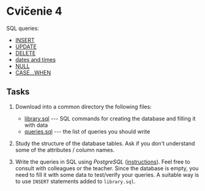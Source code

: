 # Cvičenie 4

SQL queries:
* [INSERT](https://www.postgresqltutorial.com/postgresql-tutorial/postgresql-insert/)
* [UPDATE](https://www.postgresqltutorial.com/postgresql-tutorial/postgresql-update/)
* [DELETE](https://www.postgresqltutorial.com/postgresql-tutorial/postgresql-delete/)
* [dates and times](https://www.postgresql.org/docs/current/datatype-datetime.html)
* [NULL](https://www.postgresqltutorial.com/postgresql-tutorial/postgresql-is-null/)
* [CASE...WHEN](https://www.postgresqltutorial.com/postgresql-tutorial/postgresql-case/)


## Tasks

1. Download into a common directory the following files:
	- [library.sql](library.sql) --- SQL commands for creating the database and filling it with data
	- [queries.sql](queries.sql) --- the list of queries you should write

2. Study the structure of the database tables. Ask if you don't understand some of the attributes / column names.

3. Write the queries in SQL using _PostgreSQL_ ([instructions](../../technical_info/sql.md)). Feel free to consult with colleagues or the teacher. Since the database is empty, you need to fill it with some data to test/verify your queries. A suitable way is to use `INSERT` statements added to `library.sql`.

